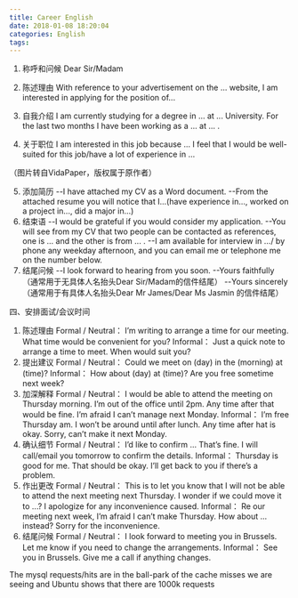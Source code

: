 ```yaml
---
title: Career English
date: 2018-01-08 18:20:04
categories: English
tags:
---
```


1. 称呼和问候
Dear Sir/Madam
2. 陈述理由
With reference to your advertisement on the ... website, I am interested in applying for the position of...
3. 自我介绍
I am currently studying for a degree in ... at ... University.
For the last two months I have been working as a ... at ... .

4. 关于职位
I am interested in this job because ...
I feel that I would be well-suited for this job/have a lot of experience in ...

（图片转自VidaPaper，版权属于原作者）

5. 添加简历
--I have attached my CV as a Word document.
--From the attached resume you will notice that I...(have experience in..., worked on a project in..., did a major in...)
6. 结束语
--I would be grateful if you would consider my application.
--You will see from my CV that two people can be contacted as references, one is ... and the other is from ... .
--I am available for interview in .../ by phone any weekday afternoon, and you can email me or telephone me on the number below.
7. 结尾问候
--I look forward to hearing from you soon.
--Yours faithfully （通常用于无具体人名抬头Dear Sir/Madam的信件结尾）
--Yours sincerely（通常用于有具体人名抬头Dear Mr James/Dear Ms Jasmin 的信件结尾）

四、安排面试/会议时间



1. 陈述理由
Formal / Neutral：
I’m writing to arrange a time for our meeting.
What time would be convenient for you?
Informal：
Just a quick note to arrange a time to meet.
When would suit you?
2. 提出建议
Formal / Neutral：
Could we meet on (day) in the (morning) at (time)?
Informal：
How about (day) at (time)?
Are you free sometime next week?
3. 加深解释
Formal / Neutral：
I would be able to attend the meeting on Thursday morning.
I’m out of the office until 2pm.
Any time after that would be fine.
I’m afraid I can’t manage next Monday.
Informal：
I’m free Thursday am.
I won’t be around until after lunch.
Any time after hat is okay.
Sorry, can’t make it next Monday.
4. 确认细节
Formal / Neutral：
I’d like to confirm ...
That’s fine. I will call/email you tomorrow to confirm the details.
Informal：
Thursday is good for me.
That should be okay. I’ll get back to you if there’s a problem.
5. 作出更改
Formal / Neutral：
This is to let you know that I will not be able to attend the next meeting next Thursday.
I wonder if we could move it to ...?
I apologize for any inconvenience caused.
Informal：
Re our meeting next week, I’m afraid I can’t make Thursday.
How about ... instead?
Sorry for the inconvenience.
6. 结尾问候
Formal / Neutral：
I look forward to meeting you in Brussels.
Let me know if you need to change the arrangements.
Informal：
See you in Brussels.
Give me a call if anything changes.

The mysql requests/hits are in the ball-park of the cache misses we are seeing and Ubuntu shows that there are 1000k requests
